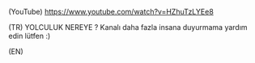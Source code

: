 (YouTube) https://www.youtube.com/watch?v=HZhuTzLYEe8

(TR) YOLCULUK NEREYE ? Kanalı daha fazla insana duyurmama yardım edin lütfen :)

(EN)
